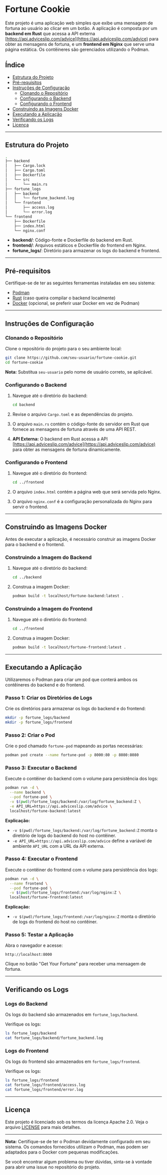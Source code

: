 # Fortune Cookie

Este projeto é uma aplicação web simples que exibe uma mensagem de fortuna ao usuário ao clicar em um botão. A aplicação é composta por um **backend em Rust** que acessa a API externa [https://api.adviceslip.com/advice](https://api.adviceslip.com/advice) para obter as mensagens de fortuna, e um **frontend em Nginx** que serve uma página estática. Os contêineres são gerenciados utilizando o Podman.

## Índice

- [Estrutura do Projeto](#estrutura-do-projeto)
- [Pré-requisitos](#pré-requisitos)
- [Instruções de Configuração](#instruções-de-configuração)
  - [Clonando o Repositório](#clonando-o-repositório)
  - [Configurando o Backend](#configurando-o-backend)
  - [Configurando o Frontend](#configurando-o-frontend)
- [Construindo as Imagens Docker](#construindo-as-imagens-docker)
- [Executando a Aplicação](#executando-a-aplicação)
- [Verificando os Logs](#verificando-os-logs)
- [Licença](#licença)

---

## Estrutura do Projeto

```bash
.
├── backend
│   ├── Cargo.lock
│   ├── Cargo.toml
│   ├── Dockerfile
│   └── src
│       └── main.rs
├── fortune_logs
│   ├── backend
│   │   └── fortune_backend.log
│   └── frontend
│       ├── access.log
│       └── error.log
└── frontend
    ├── Dockerfile
    ├── index.html
    └── nginx.conf
```

- **backend/**: Código-fonte e Dockerfile do backend em Rust.
- **frontend/**: Arquivos estáticos e Dockerfile do frontend em Nginx.
- **fortune_logs/**: Diretório para armazenar os logs do backend e frontend.

---

## Pré-requisitos

Certifique-se de ter as seguintes ferramentas instaladas em seu sistema:

- [Podman](https://podman.io/)
- [Rust](https://www.rust-lang.org/tools/install) (caso queira compilar o backend localmente)
- [Docker](https://www.docker.com/) (opcional, se preferir usar Docker em vez de Podman)

---

## Instruções de Configuração

### Clonando o Repositório

Clone o repositório do projeto para o seu ambiente local:

```bash
git clone https://github.com/seu-usuario/fortune-cookie.git
cd fortune-cookie
```

**Nota:** Substitua `seu-usuario` pelo nome de usuário correto, se aplicável.

### Configurando o Backend

1. Navegue até o diretório do backend:

   ```bash
   cd backend
   ```

2. Revise o arquivo `Cargo.toml` e as dependências do projeto.

3. O arquivo `main.rs` contém o código-fonte do servidor em Rust que fornece as mensagens de fortuna através de uma API REST.

4. **API Externa:** O backend em Rust acessa a API [https://api.adviceslip.com/advice](https://api.adviceslip.com/advice) para obter as mensagens de fortuna dinamicamente.

### Configurando o Frontend

1. Navegue até o diretório do frontend:

   ```bash
   cd ../frontend
   ```

2. O arquivo `index.html` contém a página web que será servida pelo Nginx.

3. O arquivo `nginx.conf` é a configuração personalizada do Nginx para servir o frontend.

---

## Construindo as Imagens Docker

Antes de executar a aplicação, é necessário construir as imagens Docker para o backend e o frontend.

### Construindo a Imagem do Backend

1. Navegue até o diretório do backend:

   ```bash
   cd ../backend
   ```

2. Construa a imagem Docker:

   ```bash
   podman build -t localhost/fortune-backend:latest .
   ```

### Construindo a Imagem do Frontend

1. Navegue até o diretório do frontend:

   ```bash
   cd ../frontend
   ```

2. Construa a imagem Docker:

   ```bash
   podman build -t localhost/fortune-frontend:latest .
   ```

---

## Executando a Aplicação

Utilizaremos o Podman para criar um pod que conterá ambos os contêineres do backend e do frontend.

### Passo 1: Criar os Diretórios de Logs

Crie os diretórios para armazenar os logs do backend e do frontend:

```bash
mkdir -p fortune_logs/backend
mkdir -p fortune_logs/frontend
```

### Passo 2: Criar o Pod

Crie o pod chamado `fortune-pod` mapeando as portas necessárias:

```bash
podman pod create --name fortune-pod -p 8000:80 -p 8080:8080
```

### Passo 3: Executar o Backend

Execute o contêiner do backend com o volume para persistência dos logs:

```bash
podman run -d \
  --name backend \
  --pod fortune-pod \
  -v $(pwd)/fortune_logs/backend:/var/log/fortune_backend:Z \
  -e API_URL=https://api.adviceslip.com/advice \
  localhost/fortune-backend:latest
```

**Explicação:**

- `-v $(pwd)/fortune_logs/backend:/var/log/fortune_backend:Z` monta o diretório de logs do backend do host no contêiner.
- `-e API_URL=https://api.adviceslip.com/advice` define a variável de ambiente `API_URL` com a URL da API externa.

### Passo 4: Executar o Frontend

Execute o contêiner do frontend com o volume para persistência dos logs:

```bash
podman run -d \
  --name frontend \
  --pod fortune-pod \
  -v $(pwd)/fortune_logs/frontend:/var/log/nginx:Z \
  localhost/fortune-frontend:latest
```

**Explicação:**

- `-v $(pwd)/fortune_logs/frontend:/var/log/nginx:Z` monta o diretório de logs do frontend do host no contêiner.

### Passo 5: Testar a Aplicação

Abra o navegador e acesse:

```
http://localhost:8000
```

Clique no botão "Get Your Fortune" para receber uma mensagem de fortuna.

---

## Verificando os Logs

### Logs do Backend

Os logs do backend são armazenados em `fortune_logs/backend`.

Verifique os logs:

```bash
ls fortune_logs/backend
cat fortune_logs/backend/fortune_backend.log
```

### Logs do Frontend

Os logs do frontend são armazenados em `fortune_logs/frontend`.

Verifique os logs:

```bash
ls fortune_logs/frontend
cat fortune_logs/frontend/access.log
cat fortune_logs/frontend/error.log
```

---

## Licença

Este projeto é licenciado sob os termos da licença Apache 2.0. Veja o arquivo [LICENSE](LICENSE) para mais detalhes.

---

**Nota:** Certifique-se de ter o Podman devidamente configurado em seu sistema. Os comandos fornecidos utilizam o Podman, mas podem ser adaptados para o Docker com pequenas modificações.

Se você encontrar algum problema ou tiver dúvidas, sinta-se à vontade para abrir uma issue no repositório do projeto.
